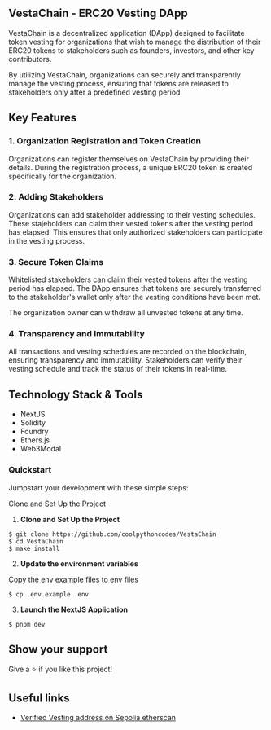 ## VestaChain - ERC20 Vesting DApp

VestaChain is a decentralized application (DApp) designed to facilitate token vesting for organizations that wish to manage the distribution of their ERC20 tokens to stakeholders such as founders, investors, and other key contributors.

By utilizing VestaChain, organizations can securely and transparently manage the vesting process, ensuring that tokens are released to stakeholders only after a predefined vesting period.

## Key Features

### 1. Organization Registration and Token Creation

Organizations can register themselves on VestaChain by providing their details. During the registration process, a unique ERC20 token is created specifically for the organization.

### 2. Adding Stakeholders

Organizations can add stakeholder addressing to their vesting schedules. These stajeholders can claim their vested tokens after the vesting period has elapsed.
This ensures that only authorized stakeholders can participate in the vesting process.

### 3. Secure Token Claims

Whitelisted stakeholders can claim their vested tokens after the vesting period has elapsed.
The DApp ensures that tokens are securely transferred to the stakeholder's wallet only after the vesting conditions have been met.

The organization owner can withdraw all unvested tokens at any time.

### 4. Transparency and Immutability

All transactions and vesting schedules are recorded on the blockchain, ensuring transparency and immutability.
Stakeholders can verify their vesting schedule and track the status of their tokens in real-time.

## Technology Stack & Tools

- NextJS
- Solidity
- Foundry
- Ethers.js
- Web3Modal

### Quickstart

Jumpstart your development with these simple steps:

Clone and Set Up the Project

1. **Clone and Set Up the Project**

```shell bash
$ git clone https://github.com/coolpythoncodes/VestaChain
$ cd VestaChain
$ make install
```

2. **Update the environment variables**

Copy the env example files to env files

```shell
$ cp .env.example .env
```

3. **Launch the NextJS Application**

```shell
$ pnpm dev
```

## Show your support

Give a ⭐ if you like this project!

## Useful links

- [Verified Vesting address on Sepolia etherscan](https://sepolia.etherscan.io/address/0x4771677Cc80Ef29bEc0D1DcfE6a2fef77DB45561)
